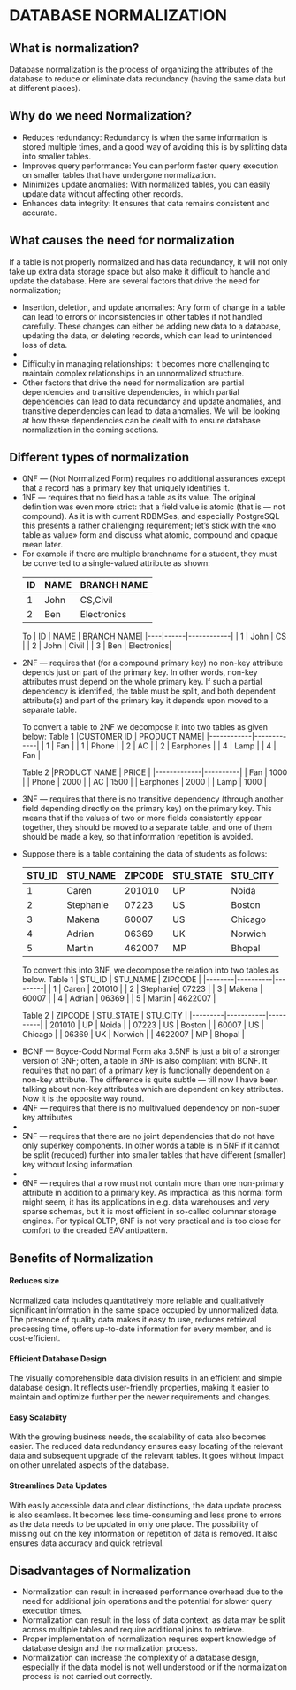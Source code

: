 # DATABASE NORMALIZATION
## What is normalization?
Database normalization is the process of organizing the attributes of the database to reduce or eliminate data redundancy (having the same data but at different places).

## Why do we need Normalization?
<ul>
<li>Reduces redundancy: Redundancy is when the same information is stored multiple times, and a good way of avoiding this is by splitting data into smaller tables.</li>
<li>Improves query performance: You can perform faster query execution on smaller tables that have undergone normalization.</li>
<li>Minimizes update anomalies: With normalized tables, you can easily update data without affecting other records.</li>
<li>Enhances data integrity: It ensures that data remains consistent and accurate.</li>
</ul>

## What causes the need for normalization
If a table is not properly normalized and has data redundancy, it will not only take up extra data storage space but also make it difficult to handle and update the database.
Here are several factors that drive the need for normalization;
<ul>
<li>Insertion, deletion, and update anomalies: Any form of change in a table can lead to errors or inconsistencies in other tables if not handled carefully. These changes can either be adding new data to a database, updating the data, or deleting records, which can lead to unintended loss of data.<li>
<li>Difficulty in managing relationships: It becomes more challenging to maintain complex relationships in an unnormalized structure.</li>
<li>Other factors that drive the need for normalization are partial dependencies and transitive dependencies, in which partial dependencies can lead to data redundancy and update anomalies, and transitive dependencies can lead to data anomalies. We will be looking at how these dependencies can be dealt with to ensure database normalization in the coming sections.</li>
</ul>

## Different types of normalization
<ul>
<li>0NF —  (Not Normalized Form) requires no additional assurances except that a record has a primary key that uniquely identifies it.</li>
<li>1NF — requires that no field has a table as its value. The original definition was even more strict: that a field value is atomic (that is — not compound). As it is with current RDBMSes, and especially PostgreSQL this presents a rather challenging requirement; let’s stick with the «no table as value» form and discuss what atomic, compound and opaque mean later.<li>
For example if there are multiple branchname for a student, they must be converted to a single-valued attribute as shown:

| ID | NAME | BRANCH NAME |
|----|------|-------------|
|  1 | John | CS,Civil    |  
|  2 | Ben  | Electronics |

To
| ID | NAME | BRANCH NAME|
|----|------|------------|
| 1  | John | CS         |
| 2  | John | Civil      |
| 3  | Ben  | Electronics|



<li>2NF — requires that (for a compound primary key) no non-key attribute depends just on part of the primary key. In other words, non-key attributes must depend on the whole primary key. If such a partial dependency is identified, the table must be split, and both dependent attribute(s) and part of the primary key it depends upon moved to a separate table.</li>

To convert a table to 2NF we decompose it into two tables as given below:
Table 1
|CUSTOMER ID | PRODUCT NAME|
|------------|-------------|
| 1          | Fan         |
| 1          | Phone       |
| 2          | AC          |
| 2          | Earphones   |
| 4          | Lamp        |
| 4          | Fan         |

Table 2
|PRODUCT NAME | PRICE    |
|-------------|----------|
| Fan         | 1000     |
| Phone       | 2000     |
| AC          | 1500     |
| Earphones   | 2000     |
| Lamp        | 1000     |


<li>3NF — requires that there is no transitive dependency (through another field depending directly on the primary key) on the primary key. This means that if the values of two or more fields consistently appear together, they should be moved to a separate table, and one of them should be made a key, so that information repetition is avoided.<li>

Suppose there is a table containing the data of students as follows:

| STU_ID | STU_NAME | ZIPCODE  | STU_STATE | STU_CITY  |
|--------|----------|----------|-----------|-----------|
| 1      | Caren    | 201010   | UP        | Noida     |
| 2      | Stephanie| 07223    | US        | Boston    |
| 3      | Makena   | 60007    | US        | Chicago   |
| 4      | Adrian   | 06369    | UK        | Norwich   |
| 5      | Martin   | 462007   | MP        | Bhopal    |

To convert this into 3NF, we decompose the relation into two tables as below.
Table 1
| STU_ID | STU_NAME | ZIPCODE |
|--------|----------|---------|
| 1      | Caren    | 201010  |
| 2      | Stephanie| 07223   |
| 3      | Makena   | 60007   |
| 4      | Adrian   | 06369   |
| 5      | Martin   | 4622007 |

Table 2
| ZIPCODE | STU_STATE | STU_CITY |
|---------|-----------|----------|
| 201010  | UP        | Noida    |
| 07223   | US        | Boston   |
| 60007   | US        | Chicago  |
| 06369   | UK        | Norwich  |
| 4622007 | MP        | Bhopal   |



<li>BCNF — Boyce-Codd Normal Form aka 3.5NF is just a bit of a stronger version of 3NF; often, a table in 3NF is also compliant with BCNF.
It requires that no part of a primary key is functionally dependent on a non-key attribute. The difference is quite subtle — till now I have been talking about non-key attributes which are dependent on key attributes. Now it is the opposite way round.</li>
<li>4NF — requires that there is no multivalued dependency on non-super key attributes<li>
<li>5NF — requires that there are no joint dependencies that do not have only superkey components. In other words a table is in 5NF if it cannot be split (reduced) further into smaller tables that have different (smaller) key without losing information.<li>
<li>6NF — requires that a row must not contain more than one non-primary attribute in addition to a primary key. As impractical as this normal form might seem, it has its applications in e.g. data warehouses and very sparse schemas, but it is most efficient in so-called columnar storage engines. For typical OLTP, 6NF is not very practical and is too close for comfort to the dreaded EAV antipattern.</li>

</ul>
 
 ## Benefits of Normalization
 #### Reduces size
 Normalized data includes quantitatively more reliable and qualitatively significant information in the same space occupied by unnormalized data. The presence of quality data makes it easy to use, reduces retrieval processing time, offers up-to-date information for every member, and is cost-efficient.

 #### Efficient Database Design
 The visually comprehensible data division results in an efficient and simple database design. It reflects user-friendly properties, making it easier to maintain and optimize further per the newer requirements and changes.
#### Easy Scalabiity
With the growing business needs, the scalability of data also becomes easier. The reduced data redundancy ensures easy locating of the relevant data and subsequent upgrade of the relevant tables. It goes without impact on other unrelated aspects of the database.
#### Streamlines Data Updates
With easily accessible data and clear distinctions, the data update process is also seamless. It becomes less time-consuming and less prone to errors as the data needs to be updated in only one place. The possibility of missing out on the key information or repetition of data is removed. It also ensures data accuracy and quick retrieval.


## Disadvantages of Normalization
<ul>
<li>Normalization can result in increased performance overhead due to the need for additional join operations and the potential for slower query execution times.</li>
<li>Normalization can result in the loss of data context, as data may be split across multiple tables and require additional joins to retrieve.</li>
<li>Proper implementation of normalization requires expert knowledge of database design and the normalization process.</li>
<li>Normalization can increase the complexity of a database design, especially if the data model is not well understood or if the normalization process is not carried out correctly.</li>
</ul>

